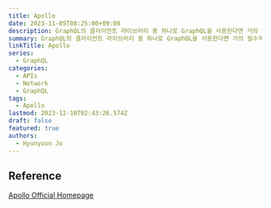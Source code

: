 ```yaml
---
title: Apollo
date: 2023-11-05T08:25:00+09:00
description: GraphQL의 클라이언트 라이브러리 중 하나로 GraphQL을 사용한다면 거의 필수적으로 사용하는 상태 관리 플랫폼
summary: GraphQL의 클라이언트 라이브러리 중 하나로 GraphQL을 사용한다면 거의 필수적으로 사용하는 상태 관리 플랫폼
linkTitle: Apollo
series:
  - GraphQL
categories:
  - APIs
  - Network
  - GraphQL
tags:
  - Apollo
lastmod: 2023-12-10T02:43:26.574Z
draft: false
featured: true
authors:
  - Hyunyoun Jo
---
```


## Reference

[Apollo Official Homepage](https://www.apollographql.com/)
